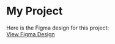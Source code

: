 # My Project

Here is the Figma design for this project:  
[View Figma Design](https://www.figma.com/make/9RsB0Fk6p6VskEtaOJS9gb/Secure-Account-Creation-Process?fullscreen=1)
